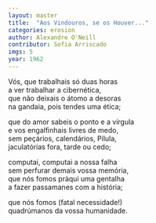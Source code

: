 ```yaml
---
layout: master
title:  "Aos Vindouros, se os Houver..."
categories: erosion
author: Alexandre O'Neill
contributor: Sofia Arriscado
imgs: 5
year: 1962
---
```


Vós, que trabalhais só duas horas   
a ver trabalhar a cibernética,   
que não deixais o átomo a desoras   
na gandaia, pois tendes uma ética;   
  
que do amor sabeis o ponto e a vírgula   
e vos engalfinhais livres de medo,   
sem peçários, calendários, Pílula,   
jaculatórias fora, tarde ou cedo;   
  
computai, computai a nossa falha   
sem perfurar demais vossa memória,   
que nós fomos pràqui uma gentalha   
a fazer passamanes com a história;   
  
que nós fomos (fatal necessidade!)   
quadrúmanos da vossa humanidade.   


